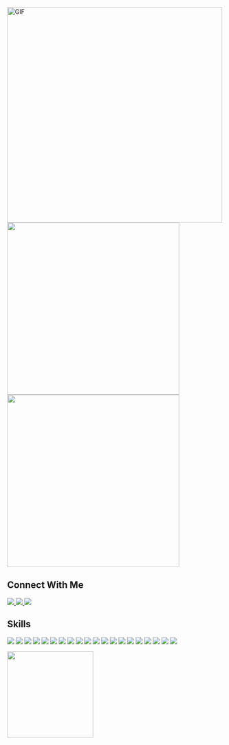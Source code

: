 <img align="left" alt="GIF" src="https://media.giphy.com/media/1C8bHHJturSx2/giphy.gif" width=500 />

<img src="https://img.shields.io/badge/-Arpan%20Timsina.-black?style=for-the-badge" width=400>

<img src="https://img.shields.io/badge/-Frontend%20Developer%20-black?style=for-the-badge" width=400>

<h2>Connect With Me</h2>

<a href="mailto:arpantimsina16@gmail.com">
  <img src="https://img.shields.io/badge/Gmail-6d4bfe?style=for-the-badge&logo=gmail&logoColor=white">
</a> 
<a href="https://www.facebook.com/arpantimsina">
  <img src="https://img.shields.io/badge/Facebook-1877F2?style=for-the-badge&logo=facebook&logoColor=white">
</a> 
<a href="https://www.linkedin.com/in/arpan-timsina-a892721a1/">
  <img src="https://img.shields.io/badge/Linkedin-1877F2?style=for-the-badge&logo=linkedin&logoColor=white">
</a> 
<!-- <a href="https://twitter.com/lordhendrix_17">
  <img src="https://img.shields.io/badge/Twitter-1DA1F2?style=for-the-badge&logo=twitter&logoColor=white">
</a> -->

## Skills

![](https://img.shields.io/badge/HTML5-E34F26?style=for-the-badge&logo=html5&logoColor=white)
![](https://img.shields.io/badge/CSS3-1572B6?style=for-the-badge&logo=css3&logoColor=white)
![](https://img.shields.io/badge/Bootstrap-7765ea?style=for-the-badge&logo=bootstrap&logoColor=white)
![](https://img.shields.io/badge/Tailwind-fff?style=for-the-badge&logo=tailwind-css&logoColor=38b8d6)
![](https://img.shields.io/badge/Sass-c26191?style=for-the-badge&logo=sass&logoColor=white)
![](https://img.shields.io/badge/JavaScript-F7DF1E?style=for-the-badge&logo=javascript&logoColor=black)
![](https://img.shields.io/badge/React-20232A?style=for-the-badge&logo=react&logoColor=61DAFB)
![](https://img.shields.io/badge/Next.js-fff?style=for-the-badge&logo=nextdotjs&logoColor=000)
![](https://img.shields.io/badge/Node.js-339933?style=for-the-badge&logo=nodedotjs&logoColor=white)
![](https://img.shields.io/badge/TypeScript-007ACC?style=for-the-badge&logo=typescript&logoColor=white)
![](https://img.shields.io/badge/PostgreSQL-316192?style=for-the-badge&logo=postgresql&logoColor=white)
![](https://img.shields.io/badge/Amazon_AWS-232F3E?style=for-the-badge&logo=amazon-aws&logoColor=white)
![](https://img.shields.io/badge/Arch_Linux-1793D1?style=for-the-badge&logo=arch-linux&logoColor=white)
![](https://img.shields.io/badge/Ubuntu-E95420?style=for-the-badge&logo=ubuntu&logoColor=white)
![](https://img.shields.io/badge/Python-3776AB?style=for-the-badge&logo=python&logoColor=white)
![](https://img.shields.io/badge/Git-F05032?style=for-the-badge&logo=git&logoColor=white)
![](https://img.shields.io/badge/Bash-030303?style=for-the-badge&logo=shell&logoColor=white)
![](https://img.shields.io/badge/Nginx-45923a?style=for-the-badge&logo=nginx&logoColor=white)
![](https://img.shields.io/badge/VS_Code-3ea5ea?style=for-the-badge&logo=visualstudiocode&logoColor=white)
![](https://img.shields.io/badge/Django-449132?style=for-the-badge&logo=django&logoColor=white)



<!-- <p>
<img align="left" width="550px" src="https://github-readme-stats.vercel.app/api/top-langs?username=pratikneupane&theme=chartreuse-dark&hide_border=true&include_all_commits=True&count_private=true" alt="pratikneupane" />
</p> -->
<!-- <p> 
<img align="center" width="550px" src="https://github-readme-stats.vercel.app/api?username=pratikneupane&theme=chartreuse-dark&hide_border=true&include_all_commits=True&count_private=true" alt="pratikneupane" />
</p> -->
<p>
<!-- <img width="780px" align="center" src="https://github-readme-streak-stats.herokuapp.com/?user=pratikneupane&theme=chartreuse-dark&hide_border=true&include_all_commits=True&count_private=true" alt="pratikneupane" />
</p>
 -->

<img src="https://github-readme-stats.vercel.app/api?username=Arpan-Timsina&theme=dracula&show_icons=true&hide_border=true&count_private=false" height=200>  




